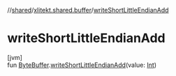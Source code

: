 //[shared](../../index.md)/[xlitekt.shared.buffer](index.md)/[writeShortLittleEndianAdd](write-short-little-endian-add.md)

# writeShortLittleEndianAdd

[jvm]\
fun [ByteBuffer](https://docs.oracle.com/javase/8/docs/api/java/nio/ByteBuffer.html).[writeShortLittleEndianAdd](write-short-little-endian-add.md)(value: [Int](https://kotlinlang.org/api/latest/jvm/stdlib/kotlin/-int/index.html))
